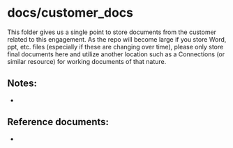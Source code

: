 # docs/customer_docs

This folder gives us a single point to store documents from the customer related to this engagement. 
As the repo will become large if you store Word, ppt, etc. files (especially if these are changing over time), 
please only store final documents here and utilize another location such as a Connections (or similar resource) for working documents of that nature.

## Notes:
*

## Reference documents:
*
